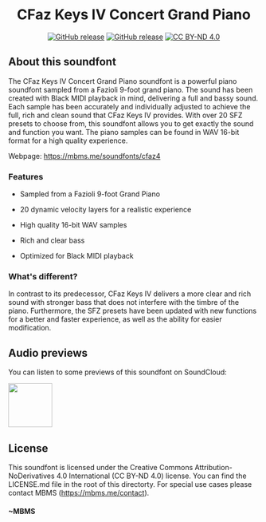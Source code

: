 <h1 align="center">CFaz Keys IV Concert Grand Piano</h1>

<p align="center">
    <a href="https://github.com/MyBlackMIDIScore/CFazKeys/releases/"><img src="https://img.shields.io/github/release/MyBlackMIDIScore/CFazKeys" alt="GitHub release"></a>
    <a href="https://github.com/MyBlackMIDIScore/CFazKeys/releases/"><img src="https://img.shields.io/github/downloads/MyBlackMIDIScore/CFazKeys/total" alt="GitHub release"></a>
    <a href="https://github.com/MyBlackMIDIScore/CFazKeys/blob/cfazkeysiv/LICENSE.md"><img src="https://img.shields.io/badge/License-CC%20BY--ND%204.0-blue" alt="CC BY-ND 4.0"></a>
</p>

## About this soundfont

The CFaz Keys IV Concert Grand Piano soundfont is a powerful piano soundfont sampled from a Fazioli 9-foot grand piano. The sound has been created with Black MIDI playback in mind, delivering a full and bassy sound. Each sample has been accurately and individually adjusted to achieve the full, rich and clean sound that CFaz Keys IV provides. With over 20 SFZ presets to choose from, this soundfont allows you to get exactly the sound and function you want. The piano samples can be found in WAV 16-bit format for a high quality experience.

Webpage: https://mbms.me/soundfonts/cfaz4

### Features

- Sampled from a Fazioli 9-foot Grand Piano

- 20 dynamic velocity layers for a realistic experience

- High quality 16-bit WAV samples

- Rich and clear bass

- Optimized for Black MIDI playback

### What's different?

In contrast to its predecessor, CFaz Keys IV delivers a more clear and rich sound with stronger bass that does not interfere with the timbre of the piano.  Furthermore, the SFZ presets have been updated with new functions for a better and faster experience, as well as the ability for easier modification.

## Audio previews

You can listen to some previews of this soundfont on SoundCloud: 

<a href="https://soundcloud.com/mbms-514737238/sets/cfaz4"><img src="https://www.fouroverfour.jukely.com/wp-content/uploads/2017/07/sclogo.png" height=88/></a>

## License

This soundfont is licensed under the Creative Commons Attribution-NoDerivatives 4.0 International (CC BY-ND 4.0) license. You can find the LICENSE.md file in the root of this directorty.
For special use cases please contact MBMS (https://mbms.me/contact).

#### ~MBMS